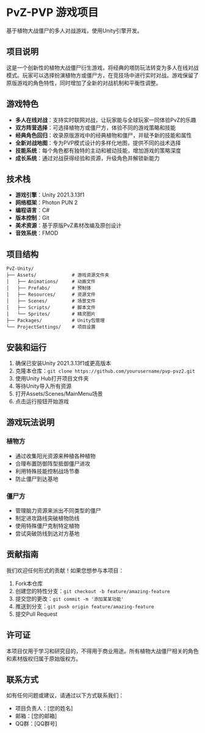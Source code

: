 # PvZ-PVP 游戏项目

基于植物大战僵尸的多人对战游戏，使用Unity引擎开发。

## 项目说明

这是一个创新性的植物大战僵尸衍生游戏，将经典的塔防玩法转变为多人在线对战模式。玩家可以选择扮演植物方或僵尸方，在竞技场中进行实时对战。游戏保留了原版游戏的角色特性，同时增加了全新的对战机制和平衡性调整。

## 游戏特色

- **多人在线对战**：支持实时联网对战，让玩家能与全球玩家一同体验PvZ的乐趣
- **双方阵营选择**：可选择植物方或僵尸方，体验不同的游戏策略和技能
- **经典角色回归**：收录原版游戏中的经典植物和僵尸，并赋予新的技能和属性
- **全新对战地图**：专为PVP模式设计的多样化地图，提供不同的战术选择
- **技能系统**：每个角色都有独特的主动和被动技能，增加游戏的策略深度
- **成长系统**：通过对战获得经验和资源，升级角色并解锁新能力

## 技术栈

- **游戏引擎**：Unity 2021.3.13f1
- **网络框架**：Photon PUN 2
- **编程语言**：C#
- **版本控制**：Git
- **美术资源**：基于原版PvZ素材改编及原创设计
- **音效系统**：FMOD

## 项目结构

```
PvZ-Unity/
├── Assets/             # 游戏资源文件夹
│   ├── Animations/     # 动画文件
│   ├── Prefabs/        # 预制体
│   ├── Resources/      # 资源文件
│   ├── Scenes/         # 场景文件
│   ├── Scripts/        # 脚本文件
│   └── Sprites/        # 精灵图片
├── Packages/           # Unity包管理
└── ProjectSettings/    # 项目设置
```

## 安装和运行

1. 确保已安装Unity 2021.3.13f1或更高版本
2. 克隆本仓库：`git clone https://github.com/yourusername/pvp-pvz2.git`
3. 使用Unity Hub打开项目文件夹
4. 等待Unity导入所有资源
5. 打开Assets/Scenes/MainMenu场景
6. 点击运行按钮开始游戏

## 游戏玩法说明

### 植物方
- 通过收集阳光资源来种植各种植物
- 合理布置防御阵型抵御僵尸进攻
- 利用特殊技能控制战场节奏
- 防止僵尸到达基地

### 僵尸方
- 管理脑力资源来派出不同类型的僵尸
- 制定进攻路线突破植物防线
- 使用特殊僵尸克制特定植物
- 尝试突破防线到达对方基地

## 贡献指南

我们欢迎任何形式的贡献！如果您想参与本项目：

1. Fork本仓库
2. 创建您的特性分支：`git checkout -b feature/amazing-feature`
3. 提交您的更改：`git commit -m '添加某某功能'`
4. 推送到分支：`git push origin feature/amazing-feature`
5. 提交Pull Request

## 许可证

本项目仅用于学习和研究目的，不得用于商业用途。所有植物大战僵尸相关的角色和素材版权归属于原始版权方。

## 联系方式

如有任何问题或建议，请通过以下方式联系我们：

- 项目负责人：[您的姓名]
- 邮箱：[您的邮箱]
- QQ群：[QQ群号]
